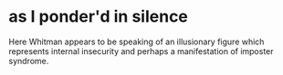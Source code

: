 # as I ponder'd in silence

Here Whitman appears to be speaking of an illusionary figure which represents internal insecurity and perhaps a manifestation of imposter syndrome. 